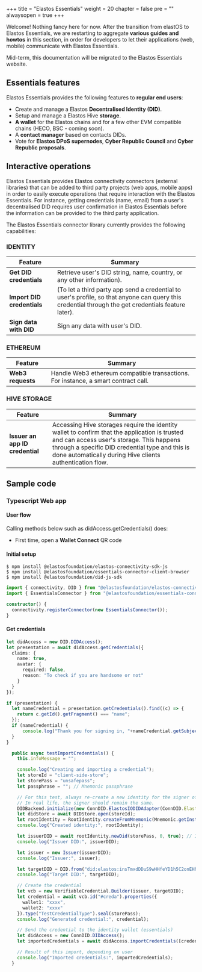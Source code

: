 
+++
title = "Elastos Essentials"
weight = 20
chapter = false
pre = ""
alwaysopen = true
+++

Welcome! Nothing fancy here for now. After the transition from elastOS to Elastos Essentials, we are restarting to aggregate **various guides and howtos** in this section, in order for developers to let their applications (web, mobile) communicate with Elastos Essentials.

Mid-term, this documentation will be migrated to the Elastos Essentials website.

## Essentials features

Elastos Essentials provides the following features to **regular end users**:

* Create and manage a Elastos **Decentralised Identity (DID)**.
* Setup and manage a Elastos Hive **storage**.
* **A wallet** for the Elastos chains and for a few other EVM compatible chains (HECO, BSC - coming soon).
* A **contact manager** based on contacts DIDs.
* Vote for **Elastos DPoS supernodes**, **Cyber Republic Council** and **Cyber Republic proposals**.

## Interactive operations

Elastos Essentials provides Elastos connectivity connectors (external libraries) that can be added to third party projects (web apps, mobile apps) in order to easily execute operations that require interaction with the Elastos Essentials. For instance, getting credentials (name, email) from a user's decentralised DID requires user confirmation in Elastos Essentials before the information can be provided to the third party application.

The Elastos Essentials connector library currently provides the following capabilities:

### IDENTITY

| Feature | Summary |
| ------- | ------- |
| **Get DID credentials** | Retrieve user's DID string, name, country, or any other information). |
| **Import DID credentials** | (To let a third party app send a credential to user's profile, so that anyone can query this credential through the get credentials feature later). |
| **Sign data with DID** | Sign any data with user's DID. |

### ETHEREUM

| Feature | Summary |
| ------- | ------- |
| **Web3 requests** | Handle Web3 ethereum compatible transactions. For instance, a smart contract call. |

### HIVE STORAGE

| Feature | Summary |
| ------- | ------- |
| **Issuer an app ID credential** | Accessing Hive storages require the identity wallet to confirm that the application is trusted and can access user's storage. This happens through a specific DID credential type and this is done automatically during Hive clients authentication flow. |


## Sample code

### Typescript Web app

#### User flow

Calling methods below such as didAccess.getCredentials() does:

* First time, open a **Wallet Connect** QR code

#### Initial setup

```shell
$ npm install @elastosfoundation/elastos-connectivity-sdk-js
$ npm install @elastosfoundation/essentials-connector-client-browser
$ npm install @elastosfoundation/did-js-sdk
```

```typescript
import { connectivity, DID } from "@elastosfoundation/elastos-connectivity-sdk-js";
import { EssentialsConnector } from "@elastosfoundation/essentials-connector-client-browser";

constructor() {
  connectivity.registerConnector(new EssentialsConnector());
}
```

#### Get credentials

```typescript
let didAccess = new DID.DIDAccess();
let presentation = await didAccess.getCredentials({
  claims: {
    name: true,
    avatar: {
      required: false,
      reason: "To check if you are handsome or not"
    }
  }
});

if (presentation) {
  let nameCredential = presentation.getCredentials().find((c) => {
    return c.getId().getFragment() === "name";
  });
  if (nameCredential) {
      console.log("Thank you for signing in, "+nameCredential.getSubject().getProperty("name"));
  }
}
```

```typescript
  public async testImportCredentials() {
    this.infoMessage = "";

    console.log("Creating and importing a credential");
    let storeId = "client-side-store";
    let storePass = "unsafepass";
    let passphrase = ""; // Mnemonic passphrase

    // For this test, always re-create a new identity for the signer of the created credential.
    // In real life, the signer should remain the same.
    DIDBackend.initialize(new ConnDID.ElastosIODIDAdapter(ConnDID.ElastosIODIDAdapterMode.DEVNET));
    let didStore = await DIDStore.open(storeId);
    let rootIdentity = RootIdentity.createFromMnemonic(Mnemonic.getInstance().generate(), passphrase, didStore, storePass, true);
    console.log("Created identity:", rootIdentity);

    let issuerDID = await rootIdentity.newDid(storePass, 0, true); // Index 0, overwrite
    console.log("Issuer DID:", issuerDID);

    let issuer = new Issuer(issuerDID);
    console.log("Issuer:", issuer);

    let targetDID = DID.from("did:elastos:insTmxdDDuS9wHHfeYD1h5C2onEHh3D8Vq");
    console.log("Target DID:", targetDID);

    // Create the credential
    let vcb = new VerifiableCredential.Builder(issuer, targetDID);
    let credential = await vcb.id("#creda").properties({
      wallet1: "xxxx",
      wallet2: "xxxx"
    }).type("TestCredentialType").seal(storePass);
    console.log("Generated credential:", credential);

    // Send the credential to the identity wallet (essentials)
    let didAccess = new ConnDID.DIDAccess();
    let importedCredentials = await didAccess.importCredentials([credential]);

    // Result of this import, depending on user
    console.log("Imported credentials:", importedCredentials);
  }
```